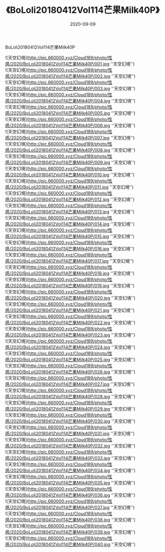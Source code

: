 ﻿---
layout: post
title:  《BoLoli20180412Vol114芒果Milk40P》
date:   2020-09-09
img: http://pic.660000.xyz/Cloud189/photo/性感/2020/BoLoli20180412Vol114芒果Milk40P/000.jpg
categories: [美女, 性感, 泳衣]
---

BoLoli20180412Vol114芒果Milk40P



![天空幻境](http://pic.660000.xyz/Cloud189/photo/性感/2020/BoLoli20180412Vol114芒果Milk40P/001.jpg ''天空幻境'') <br>
![天空幻境](http://pic.660000.xyz/Cloud189/photo/性感/2020/BoLoli20180412Vol114芒果Milk40P/002.jpg ''天空幻境'') <br>
![天空幻境](http://pic.660000.xyz/Cloud189/photo/性感/2020/BoLoli20180412Vol114芒果Milk40P/003.jpg ''天空幻境'') <br>
![天空幻境](http://pic.660000.xyz/Cloud189/photo/性感/2020/BoLoli20180412Vol114芒果Milk40P/004.jpg ''天空幻境'') <br>
![天空幻境](http://pic.660000.xyz/Cloud189/photo/性感/2020/BoLoli20180412Vol114芒果Milk40P/005.jpg ''天空幻境'') <br>
![天空幻境](http://pic.660000.xyz/Cloud189/photo/性感/2020/BoLoli20180412Vol114芒果Milk40P/006.jpg ''天空幻境'') <br>
![天空幻境](http://pic.660000.xyz/Cloud189/photo/性感/2020/BoLoli20180412Vol114芒果Milk40P/007.jpg ''天空幻境'') <br>
![天空幻境](http://pic.660000.xyz/Cloud189/photo/性感/2020/BoLoli20180412Vol114芒果Milk40P/008.jpg ''天空幻境'') <br>
![天空幻境](http://pic.660000.xyz/Cloud189/photo/性感/2020/BoLoli20180412Vol114芒果Milk40P/009.jpg ''天空幻境'') <br>
![天空幻境](http://pic.660000.xyz/Cloud189/photo/性感/2020/BoLoli20180412Vol114芒果Milk40P/010.jpg ''天空幻境'') <br>
![天空幻境](http://pic.660000.xyz/Cloud189/photo/性感/2020/BoLoli20180412Vol114芒果Milk40P/011.jpg ''天空幻境'') <br>
![天空幻境](http://pic.660000.xyz/Cloud189/photo/性感/2020/BoLoli20180412Vol114芒果Milk40P/012.jpg ''天空幻境'') <br>
![天空幻境](http://pic.660000.xyz/Cloud189/photo/性感/2020/BoLoli20180412Vol114芒果Milk40P/013.jpg ''天空幻境'') <br>
![天空幻境](http://pic.660000.xyz/Cloud189/photo/性感/2020/BoLoli20180412Vol114芒果Milk40P/014.jpg ''天空幻境'') <br>
![天空幻境](http://pic.660000.xyz/Cloud189/photo/性感/2020/BoLoli20180412Vol114芒果Milk40P/015.jpg ''天空幻境'') <br>
![天空幻境](http://pic.660000.xyz/Cloud189/photo/性感/2020/BoLoli20180412Vol114芒果Milk40P/016.jpg ''天空幻境'') <br>
![天空幻境](http://pic.660000.xyz/Cloud189/photo/性感/2020/BoLoli20180412Vol114芒果Milk40P/017.jpg ''天空幻境'') <br>
![天空幻境](http://pic.660000.xyz/Cloud189/photo/性感/2020/BoLoli20180412Vol114芒果Milk40P/018.jpg ''天空幻境'') <br>
![天空幻境](http://pic.660000.xyz/Cloud189/photo/性感/2020/BoLoli20180412Vol114芒果Milk40P/019.jpg ''天空幻境'') <br>
![天空幻境](http://pic.660000.xyz/Cloud189/photo/性感/2020/BoLoli20180412Vol114芒果Milk40P/020.jpg ''天空幻境'') <br>
![天空幻境](http://pic.660000.xyz/Cloud189/photo/性感/2020/BoLoli20180412Vol114芒果Milk40P/021.jpg ''天空幻境'') <br>
![天空幻境](http://pic.660000.xyz/Cloud189/photo/性感/2020/BoLoli20180412Vol114芒果Milk40P/022.jpg ''天空幻境'') <br>
![天空幻境](http://pic.660000.xyz/Cloud189/photo/性感/2020/BoLoli20180412Vol114芒果Milk40P/023.jpg ''天空幻境'') <br>
![天空幻境](http://pic.660000.xyz/Cloud189/photo/性感/2020/BoLoli20180412Vol114芒果Milk40P/024.jpg ''天空幻境'') <br>
![天空幻境](http://pic.660000.xyz/Cloud189/photo/性感/2020/BoLoli20180412Vol114芒果Milk40P/025.jpg ''天空幻境'') <br>
![天空幻境](http://pic.660000.xyz/Cloud189/photo/性感/2020/BoLoli20180412Vol114芒果Milk40P/026.jpg ''天空幻境'') <br>
![天空幻境](http://pic.660000.xyz/Cloud189/photo/性感/2020/BoLoli20180412Vol114芒果Milk40P/027.jpg ''天空幻境'') <br>
![天空幻境](http://pic.660000.xyz/Cloud189/photo/性感/2020/BoLoli20180412Vol114芒果Milk40P/028.jpg ''天空幻境'') <br>
![天空幻境](http://pic.660000.xyz/Cloud189/photo/性感/2020/BoLoli20180412Vol114芒果Milk40P/029.jpg ''天空幻境'') <br>
![天空幻境](http://pic.660000.xyz/Cloud189/photo/性感/2020/BoLoli20180412Vol114芒果Milk40P/030.jpg ''天空幻境'') <br>
![天空幻境](http://pic.660000.xyz/Cloud189/photo/性感/2020/BoLoli20180412Vol114芒果Milk40P/031.jpg ''天空幻境'') <br>
![天空幻境](http://pic.660000.xyz/Cloud189/photo/性感/2020/BoLoli20180412Vol114芒果Milk40P/032.jpg ''天空幻境'') <br>
![天空幻境](http://pic.660000.xyz/Cloud189/photo/性感/2020/BoLoli20180412Vol114芒果Milk40P/033.jpg ''天空幻境'') <br>
![天空幻境](http://pic.660000.xyz/Cloud189/photo/性感/2020/BoLoli20180412Vol114芒果Milk40P/034.jpg ''天空幻境'') <br>
![天空幻境](http://pic.660000.xyz/Cloud189/photo/性感/2020/BoLoli20180412Vol114芒果Milk40P/035.jpg ''天空幻境'') <br>
![天空幻境](http://pic.660000.xyz/Cloud189/photo/性感/2020/BoLoli20180412Vol114芒果Milk40P/036.jpg ''天空幻境'') <br>
![天空幻境](http://pic.660000.xyz/Cloud189/photo/性感/2020/BoLoli20180412Vol114芒果Milk40P/037.jpg ''天空幻境'') <br>
![天空幻境](http://pic.660000.xyz/Cloud189/photo/性感/2020/BoLoli20180412Vol114芒果Milk40P/038.jpg ''天空幻境'') <br>
![天空幻境](http://pic.660000.xyz/Cloud189/photo/性感/2020/BoLoli20180412Vol114芒果Milk40P/039.jpg ''天空幻境'') <br>
![天空幻境](http://pic.660000.xyz/Cloud189/photo/性感/2020/BoLoli20180412Vol114芒果Milk40P/040.jpg ''天空幻境'') <br>
